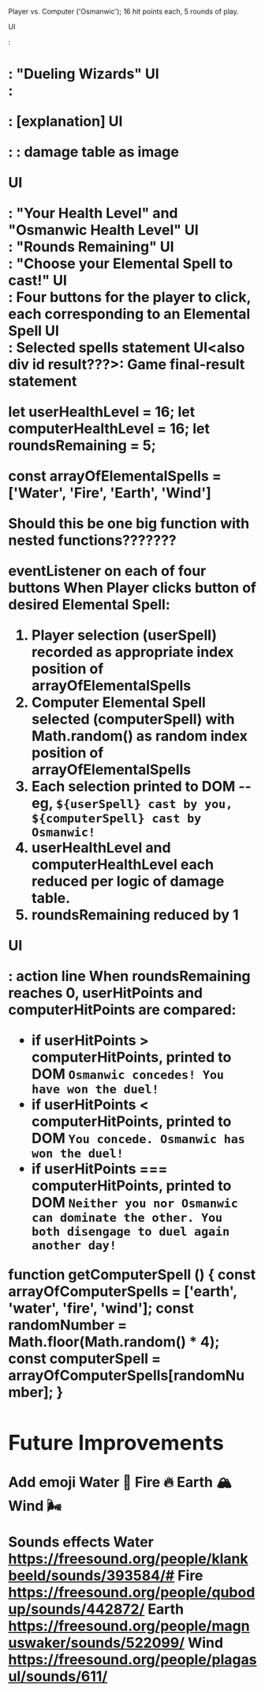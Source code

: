Player vs. Computer ('Osmanwic'); 16 hit points each, 5 rounds of play.

UI<div id intro>: <h1>: "Dueling Wizards"
UI<div id intro>: <p>: [explanation]
UI<div>: <img>: damage table as image

UI<div>: "Your Health Level" and "Osmanwic Health Level"
UI<div>: "Rounds Remaining"
UI<div>: "Choose your Elemental Spell to cast!"
UI<div>: Four buttons for the player to click, each corresponding to an Elemental Spell
UI<div id result>: Selected spells statement
UI<also div id result???>: Game final-result statement

let userHealthLevel = 16;
let computerHealthLevel = 16;
let roundsRemaining = 5;

const arrayOfElementalSpells = ['Water', 'Fire', 'Earth', 'Wind']

Should this be one big function with nested functions???????

eventListener on each of four buttons
When Player clicks button of desired Elemental Spell:

1. Player selection (userSpell) recorded as appropriate index position of arrayOfElementalSpells
2. Computer Elemental Spell selected (computerSpell) with Math.random() as random index position of arrayOfElementalSpells
3. Each selection printed to DOM -- eg, `${userSpell} cast by you, ${computerSpell} cast by Osmanwic!`
4. userHealthLevel and computerHealthLevel each reduced per logic of damage table.
5. roundsRemaining reduced by 1

UI<div></div>: action line
When roundsRemaining reaches 0, userHitPoints and computerHitPoints are compared:

- if userHitPoints > computerHitPoints, printed to DOM `Osmanwic concedes! You have won the duel!`
- if userHitPoints < computerHitPoints, printed to DOM `You concede. Osmanwic has won the duel!`
- if userHitPoints === computerHitPoints, printed to DOM `Neither you nor Osmanwic can dominate the other. You both disengage to duel again another day!`

function getComputerSpell () {
const arrayOfComputerSpells = ['earth', 'water', 'fire', 'wind'];
const randomNumber = Math.floor(Math.random() \* 4);
const computerSpell = arrayOfComputerSpells[randomNumber];
}

## Future Improvements

Add emoji
Water &#127754;
Fire &#128293;
Earth &#127956;
Wind &#127788;

Sounds effects
Water https://freesound.org/people/klankbeeld/sounds/393584/#
Fire https://freesound.org/people/qubodup/sounds/442872/
Earth https://freesound.org/people/magnuswaker/sounds/522099/
Wind https://freesound.org/people/plagasul/sounds/611/
